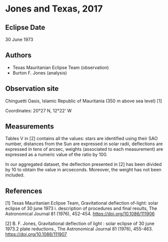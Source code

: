 # Jones and Texas, 2017 #

## Eclipse Date ##

30 June 1973

## Authors ##

* Texas Mauritanian Eclipse Team (observation)
* Burton F. Jones (analysis)

## Observation site ##

Chinguetti Oasis, Islamic Republic of Mauritania (350 m above sea level) [1]

Coordinates: 20°27 N, 12°22' W

## Measurements

Tables V in [2] contains all the values: stars are identified using their SAO number, distances from the Sun are expressed in solar radii, deflections are expressed in tens of arcsec, weights (associated to each measurement) are expressed as a numeric value of the ratio by 100.

In our aggregated dataset, the deflection presented in [2] has been divided by 10 to obtain the value in arcseconds. Moreover, the weight has not been included.

## References ##
[1] Texas Mauritanian Eclipse Team, Gravitational deflection of-light: solar eclipse of 30 june 1973 i.
description of procedures and final results, The Astronomical Journal 81 (1976), 452-454.
https://doi.org/10.1086/111906

[2] B. F. Jones, Gravitational deflection of light : solar eclipse of 30 june 1973.2 plate reductions., The
Astronomical Journal 81 (1976), 455-463.
https://doi.org/10.1086/111907
